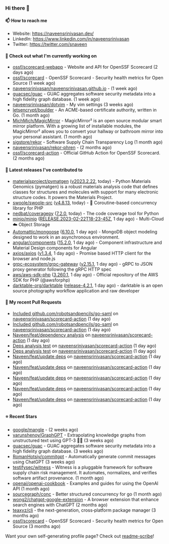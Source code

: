 ### Hi there 👋

#### 📫 How to reach me

- Website: https://naveensrinivasan.dev/
- LinkedIn: https://www.linkedin.com/in/naveensrinivasan
- Twitter: https://twitter.com/snaveen



#### 👷 Check out what I'm currently working on

- [ossf/scorecard-webapp](https://github.com/ossf/scorecard-webapp) - Website and API for OpenSSF Scorecard (2 days ago)
- [ossf/scorecard](https://github.com/ossf/scorecard) - OpenSSF Scorecard - Security health metrics for Open Source (1 week ago)
- [naveensrinivasan/naveensrinivasan.github.io](https://github.com/naveensrinivasan/naveensrinivasan.github.io) -  (1 week ago)
- [guacsec/guac](https://github.com/guacsec/guac) - GUAC aggregates software security metadata into a high fidelity graph database. (1 week ago)
- [naveensrinivasan/dotvim](https://github.com/naveensrinivasan/dotvim) - My vim settings (3 weeks ago)
- [letsencrypt/boulder](https://github.com/letsencrypt/boulder) - An ACME-based certificate authority, written in Go.  (1 month ago)
- [MichMich/MagicMirror](https://github.com/MichMich/MagicMirror) - MagicMirror² is an open source modular smart mirror platform. With a growing list of installable modules, the MagicMirror² allows you to convert your hallway or bathroom mirror into your personal assistant. (1 month ago)
- [sigstore/rekor](https://github.com/sigstore/rekor) - Software Supply Chain Transparency Log (1 month ago)
- [naveensrinivasan/rekor-phren](https://github.com/naveensrinivasan/rekor-phren) -  (2 months ago)
- [ossf/scorecard-action](https://github.com/ossf/scorecard-action) - Official GitHub Action for OpenSSF Scorecard. (2 months ago)

#### 🔭 Latest releases I've contributed to

- [materialsproject/pymatgen](https://github.com/materialsproject/pymatgen) ([v2023.2.22](https://github.com/materialsproject/pymatgen/releases/tag/v2023.2.22), today) - Python Materials Genomics (pymatgen) is a robust materials analysis code that defines classes for structures and molecules with support for many electronic structure codes. It powers the Materials Project.
- [swoole/swoole-src](https://github.com/swoole/swoole-src) ([v4.8.13](https://github.com/swoole/swoole-src/releases/tag/v4.8.13), today) - 🚀 Coroutine-based concurrency library for PHP
- [nedbat/coveragepy](https://github.com/nedbat/coveragepy) ([7.2.0](https://github.com/nedbat/coveragepy/releases/tag/7.2.0), today) - The code coverage tool for Python
- [minio/minio](https://github.com/minio/minio) ([RELEASE.2023-02-22T18-23-45Z](https://github.com/minio/minio/releases/tag/RELEASE.2023-02-22T18-23-45Z), 1 day ago) - Multi-Cloud :cloud: Object Storage 
- [Automattic/mongoose](https://github.com/Automattic/mongoose) ([6.10.0](https://github.com/Automattic/mongoose/releases/tag/6.10.0), 1 day ago) - MongoDB object modeling designed to work in an asynchronous environment.
- [angular/components](https://github.com/angular/components) ([15.2.0](https://github.com/angular/components/releases/tag/15.2.0), 1 day ago) - Component infrastructure and Material Design components for Angular
- [axios/axios](https://github.com/axios/axios) ([v1.3.4](https://github.com/axios/axios/releases/tag/v1.3.4), 1 day ago) - Promise based HTTP client for the browser and node.js
- [grpc-ecosystem/grpc-gateway](https://github.com/grpc-ecosystem/grpc-gateway) ([v2.15.1](https://github.com/grpc-ecosystem/grpc-gateway/releases/tag/v2.15.1), 1 day ago) - gRPC to JSON proxy generator following the gRPC HTTP spec
- [aws/aws-sdk-php](https://github.com/aws/aws-sdk-php) ([3.260.1](https://github.com/aws/aws-sdk-php/releases/tag/3.260.1), 1 day ago) - Official repository of the AWS SDK for PHP (@awsforphp)
- [darktable-org/darktable](https://github.com/darktable-org/darktable) ([release-4.2.1](https://github.com/darktable-org/darktable/releases/tag/release-4.2.1), 1 day ago) - darktable is an open source photography workflow application and raw developer

#### 🔨 My recent Pull Requests

- [Included github.com/robotsandpencils/go-saml](https://github.com/naveensrinivasan/scorecard-action/pull/27) on [naveensrinivasan/scorecard-action](https://github.com/naveensrinivasan/scorecard-action) (1 day ago)
- [Included github.com/robotsandpencils/go-saml](https://github.com/naveensrinivasan/scorecard-action/pull/26) on [naveensrinivasan/scorecard-action](https://github.com/naveensrinivasan/scorecard-action) (1 day ago)
- [Naveen/feat/dependency analysis](https://github.com/naveensrinivasan/scorecard-action/pull/24) on [naveensrinivasan/scorecard-action](https://github.com/naveensrinivasan/scorecard-action) (1 day ago)
- [Deps analysis test](https://github.com/naveensrinivasan/scorecard-action/pull/23) on [naveensrinivasan/scorecard-action](https://github.com/naveensrinivasan/scorecard-action) (1 day ago)
- [Deps analysis test](https://github.com/naveensrinivasan/scorecard-action/pull/22) on [naveensrinivasan/scorecard-action](https://github.com/naveensrinivasan/scorecard-action) (1 day ago)
- [Naveen/feat/update deps](https://github.com/naveensrinivasan/scorecard-action/pull/21) on [naveensrinivasan/scorecard-action](https://github.com/naveensrinivasan/scorecard-action) (1 day ago)
- [Naveen/feat/update deps](https://github.com/naveensrinivasan/scorecard-action/pull/20) on [naveensrinivasan/scorecard-action](https://github.com/naveensrinivasan/scorecard-action) (1 day ago)
- [Naveen/feat/update deps](https://github.com/naveensrinivasan/scorecard-action/pull/19) on [naveensrinivasan/scorecard-action](https://github.com/naveensrinivasan/scorecard-action) (1 day ago)
- [Naveen/feat/update deps](https://github.com/naveensrinivasan/scorecard-action/pull/18) on [naveensrinivasan/scorecard-action](https://github.com/naveensrinivasan/scorecard-action) (1 day ago)
- [Naveen/feat/update deps](https://github.com/naveensrinivasan/scorecard-action/pull/16) on [naveensrinivasan/scorecard-action](https://github.com/naveensrinivasan/scorecard-action) (1 day ago)

#### ⭐ Recent Stars

- [google/mangle](https://github.com/google/mangle) -  (2 weeks ago)
- [varunshenoy/GraphGPT](https://github.com/varunshenoy/GraphGPT) - Extrapolating knowledge graphs from unstructured text using GPT-3 🕵️‍♂️ (3 weeks ago)
- [guacsec/guac](https://github.com/guacsec/guac) - GUAC aggregates software security metadata into a high fidelity graph database. (3 weeks ago)
- [RomanHotsiy/commitgpt](https://github.com/RomanHotsiy/commitgpt) - Automatically generate commit messages using ChatGPT (3 weeks ago)
- [testifysec/witness](https://github.com/testifysec/witness) - Witness is a pluggable framework for software supply chain risk management.  It automates, normalizes, and verifies software artifact provenance. (1 month ago)
- [openai/openai-cookbook](https://github.com/openai/openai-cookbook) - Examples and guides for using the OpenAI API (1 month ago)
- [sourcegraph/conc](https://github.com/sourcegraph/conc) - Better structured concurrency for go (1 month ago)
- [wong2/chatgpt-google-extension](https://github.com/wong2/chatgpt-google-extension) - A browser extension that enhance search engines with ChatGPT (2 months ago)
- [teaxyz/cli](https://github.com/teaxyz/cli) - the next-generation, cross‐platform package manager (3 months ago)
- [ossf/scorecard](https://github.com/ossf/scorecard) - OpenSSF Scorecard - Security health metrics for Open Source (3 months ago)


Want your own self-generating profile page? Check out [readme-scribe](https://github.com/muesli/readme-scribe)!
